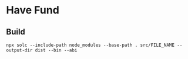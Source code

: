 # Have Fund

## Build

```shell
npx solc --include-path node_modules --base-path . src/FILE_NAME --output-dir dist --bin --abi
```

